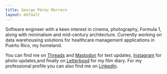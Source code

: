 ```yaml
---
title: George Pérez Marrero
layout: default
---
```


Software engineer with a keen interest in cinema, photography, Formula 1, along with minimalism and mid-century architecture. Currently working on data warehousing solutions for healthcare management applications in Puerto Rico, my homeland.

You can find me on [Threads](https://threads.net/@georgeperez) and [Mastodon](https://c.im/@georgeperez/) for text updates, [Instagram](https://instagram.com/georgeperez/) for photo updates,and finally on [Letterboxd](https://letterboxd.com/georgeperez/) for my film diary. For my professional profile you can also find me on [LinkedIn](https://www.linkedin.com/in/georgeperezmarrero/).
